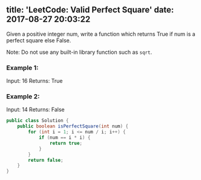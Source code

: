 title: 'LeetCode: Valid Perfect Square'
date: 2017-08-27 20:03:22
---

Given a positive integer num, write a function which returns True if num is a perfect square else False.

Note: Do not use any built-in library function such as `sqrt`.

### Example 1:

Input: 16
Returns: True

### Example 2:

Input: 14
Returns: False


```java
public class Solution {
    public boolean isPerfectSquare(int num) {
        for (int i = 1; i <= num / i; i++) {
            if (num == i * i) {
                return true;
            }
        }
        return false;
    }
}
```